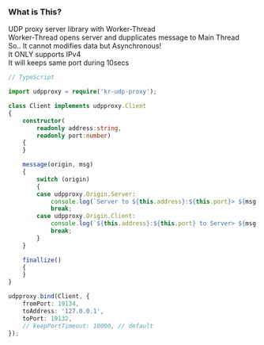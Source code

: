 ### What is This?
UDP proxy server library with Worker-Thread  
Worker-Thread opens server and dupplicates message to Main Thread  
So..  It cannot modifies data but Asynchronous!  
It ONLY supports IPv4  
It will keeps same port during 10secs  

```ts
// TypeScript

import udpproxy = require('kr-udp-proxy');

class Client implements udpproxy.Client
{
    constructor(
        readonly address:string, 
        readonly port:number)
    {
    }

    message(origin, msg)
    {
        switch (origin)
        {
        case udpproxy.Origin.Server:
            console.log(`Server to ${this.address}:${this.port}> ${msg.toString('utf-8')}`);
            break;
        case udpproxy.Origin.Client:
            console.log(`${this.address}:${this.port} to Server> ${msg.toString('utf-8')}`);
            break;
        }
    }

    finallize()
    {
    }
}

udpproxy.bind(Client, {
    fromPort: 19134, 
    toAddress: '127.0.0.1', 
    toPort: 19132,
    // keepPortTimeout: 10000, // default
});

```